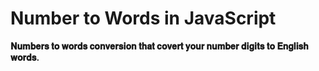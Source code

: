# Number to Words in JavaScript

**𝐍𝐮𝐦𝐛𝐞𝐫𝐬 𝐭𝐨 𝐰𝐨𝐫𝐝𝐬 𝐜𝐨𝐧𝐯𝐞𝐫𝐬𝐢𝐨𝐧 𝐭𝐡𝐚𝐭 𝐜𝐨𝐯𝐞𝐫𝐭 𝐲𝐨𝐮𝐫 𝐧𝐮𝐦𝐛𝐞𝐫 𝐝𝐢𝐠𝐢𝐭𝐬 𝐭𝐨 𝐄𝐧𝐠𝐥𝐢𝐬𝐡 𝐰𝐨𝐫𝐝𝐬.**

<!-- ✌𝓐𝓫𝓸𝓾𝓽 𝓽𝓱𝓲𝓼 𝓹𝓻𝓸𝓳𝓮𝓬𝓽✌
»»ᅳ1ᅳ► 𝙔𝙤𝙪 𝙘𝙖𝙣 𝙘𝙤𝙣𝙫𝙚𝙧𝙩 𝙩𝙝𝙚 𝙫𝙖𝙡𝙪𝙚 𝙛𝙧𝙤𝙢 1 𝙩𝙤 10¹²

»»ᅳ2ᅳ► 𝙔𝙤𝙪 𝙘𝙖𝙣 𝙘𝙝𝙖𝙣𝙜𝙚 𝙮𝙤𝙪𝙧 𝙤𝙪𝙩𝙥𝙪𝙩 𝙩𝙚𝙭𝙩 𝙩𝙤 𝙡𝙤𝙬𝙚𝙧𝘾𝙖𝙨𝙚, 𝙪𝙥𝙥𝙚𝙧𝘾𝙖𝙨𝙚 & 𝙨𝙚𝙣𝙩𝙚𝙣𝙘𝙚𝘾𝙖𝙨𝙚 𝙗𝙮 𝙨𝙚𝙡𝙚𝙘𝙩𝙞𝙣𝙜 𝙩𝙝𝙚 𝙜𝙞𝙫𝙚𝙣 𝙗𝙪𝙩𝙩𝙤𝙣𝙨.

⭐️ 𝗼𝘂𝘁𝗽𝘂𝘁 𝗶𝘀 𝗯𝗮𝘀𝗲𝗱 𝗼𝗻 𝘁𝗵𝗲 𝗜𝗻𝗱𝗶𝗮𝗻 𝗻𝘂𝗺𝗲𝗿𝗮𝗹 𝘀𝘆𝘀𝘁𝗲𝗺⭐️ -->
